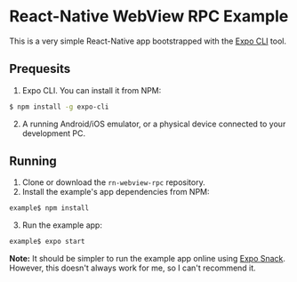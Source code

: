 # React-Native WebView RPC Example
This is a very simple React-Native app bootstrapped with the
[Expo CLI](https://docs.expo.io/versions/latest/workflow/expo-cli/)
tool.

## Prequesits
1. Expo CLI. You can install it from NPM:
```bash
$ npm install -g expo-cli
```
2. A running Android/iOS emulator, or a physical device
connected to your development PC.

## Running
1. Clone or download the `rn-webview-rpc` repository.
2. Install the example's app dependencies from NPM:
```bash
example$ npm install
```
3. Run the example app:
```bash
example$ expo start
```


**Note:** It should be simpler to run the example app online
using [Expo Snack](https://snack.expo.io/@git/github.com/ronhe/rn-webview-rpc:example).
However, this doesn't always work for me, so I can't
recommend it.